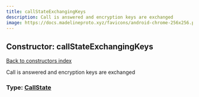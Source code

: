 ```yaml
---
title: callStateExchangingKeys
description: Call is answered and encryption keys are exchanged
image: https://docs.madelineproto.xyz/favicons/android-chrome-256x256.png
---
```

## Constructor: callStateExchangingKeys  
[Back to constructors index](index.md)



Call is answered and encryption keys are exchanged




### Type: [CallState](../types/CallState.md)


